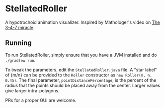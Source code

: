 # StellatedRoller
A hypotrochoid animation visualizer. Inspired by Mathologer's video on [The 3-4-7 miracle](https://www.youtube.com/watch?v=oEN0o9ZGmOM).

## Running
To run StellatedRoller, simply ensure that you have a JVM installed and do `./gradlew run`.

To tweak the parameters, edit the `StellatedRoller.java` file. A "star label" of {m/n} can be provided to the `Roller` constructor as `new Roller(m, n, 0.45)`.
The final parameter, `pointDistancePercentage`, is the percent of the radius that the points should be placed away from the center. Larger values give larger
intra-polygons.

PRs for a proper GUI are welcome.
